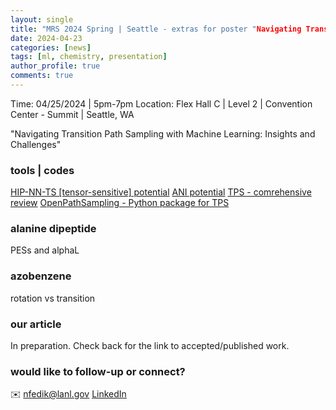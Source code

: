 ```yaml
---
layout: single
title: "MRS 2024 Spring | Seattle - extras for poster "Navigating Transition Path Sampling with Machine Learning: Insights and Challenges""
date: 2024-04-23
categories: [news]
tags: [ml, chemistry, presentation]
author_profile: true
comments: true
---
```


Time: 04/25/2024 | 5pm-7pm
Location: Flex Hall C | Level 2 | Convention Center - Summit | Seattle, WA

"Navigating Transition Path Sampling with Machine Learning: Insights and Challenges"

### tools | codes
[HIP-NN-TS [tensor-sensitive] potential]()
[ANI potential]()
[TPS - comrehensive review](ropes)
[OpenPathSampling - Python package for TPS]()

### alanine dipeptide
PESs and alphaL

### azobenzene 
rotation vs transition

### our article
In preparation. Check back for the link to accepted/published work. 

### would like to follow-up or connect? 

✉️ nfedik@lanl.gov
[LinkedIn](linkedin.com/in/nfedik)





<!-- {: .text-left .credit style="font-size: 70%"} -->


